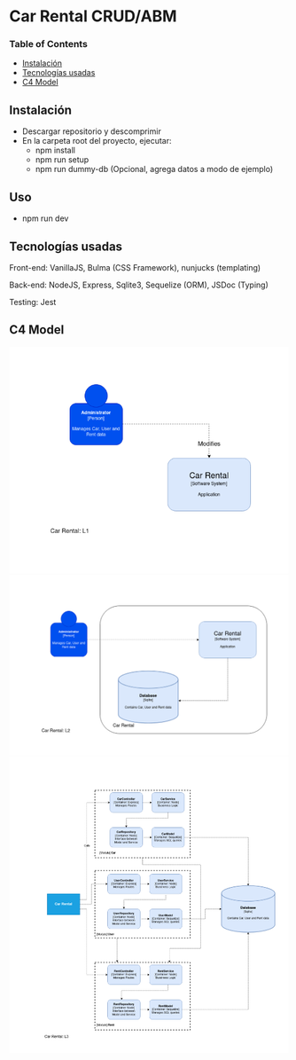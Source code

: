 # Car Rental CRUD/ABM

### Table of Contents
- [Instalación](#instalaci-n)
- [Tecnologías usadas](#tecnolog-as-usadas)
- [C4 Model](#c4-model)

## Instalación
- Descargar repositorio y descomprimir
- En la carpeta root del proyecto, ejecutar:
   * npm install
   * npm run setup
   * npm run dummy-db (Opcional, agrega datos a modo de ejemplo)

## Uso
- npm run dev

## Tecnologías usadas

Front-end: VanillaJS, Bulma (CSS Framework), nunjucks (templating)

Back-end: NodeJS, Express, Sqlite3, Sequelize (ORM), JSDoc (Typing)

Testing: Jest

## C4 Model

![image](./c4_diagram/Car%20Rental%20L1.png)
![image](./c4_diagram/Car%20Rental%20L2.png)
![image](./c4_diagram/Car%20Rental%20L3.png)

